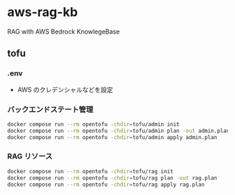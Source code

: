 # aws-rag-kb

RAG with AWS Bedrock KnowlegeBase

## tofu

### .env

- AWS のクレデンシャルなどを設定

### バックエンドステート管理

```bash
docker compose run --rm opentofu -chdir=tofu/admin init
docker compose run --rm opentofu -chdir=tofu/admin plan -out admin.plan
docker compose run --rm opentofu -chdir=tofu/admin apply admin.plan
```

### RAG リソース

```bash
docker compose run --rm opentofu -chdir=tofu/rag init
docker compose run --rm opentofu -chdir=tofu/rag plan -out rag.plan
docker compose run --rm opentofu -chdir=tofu/rag apply rag.plan

```
